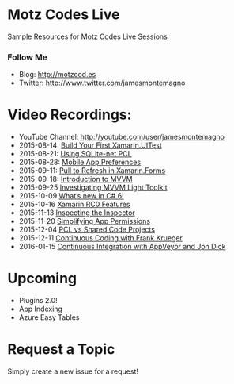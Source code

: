 # Motz Codes Live
Sample Resources for Motz Codes Live Sessions

### Follow Me
* Blog: http://motzcod.es
* Twitter: http://www.twitter.com/jamesmontemagno

# Video Recordings:
* YouTube Channel: http://youtube.com/user/jamesmontemagno
* 2015-08-14: [Build Your First Xamarin.UITest](https://www.youtube.com/watch?v=Q10ziRUe_wc)
* 2015-08-21: [Using SQLite-net PCL](https://www.youtube.com/watch?v=_MX5ZrDAXP8)
* 2015-08-28: [Mobile App Preferences](https://www.youtube.com/watch?v=VNPLxeq9ZII)
* 2015-09-11: [Pull to Refresh in Xamarin.Forms](https://www.youtube.com/watch?v=qYsjgiNGkrw)
* 2015-09-18: [Introduction to MVVM](https://www.youtube.com/watch?v=eBcGRV3tp24)
* 2015-09-25 [Investigating MVVM Light Toolkit](https://youtu.be/NnDw5lNJBFo)
* 2015-10-09 [What’s new in C# 6!](https://www.youtube.com/watch?v=2l4q8wE9hW4)
* 2015-10-16 [Xamarin RC0 Features](https://www.youtube.com/watch?v=UJoCxnni16c)
* 2015-11-13 [Inspecting the Inspector](https://www.youtube.com/watch?v=toyEKYlwaDA)
* 2015-11-20 [Simplifying App Permissions](https://www.youtube.com/watch?v=I7CjzAUoEVI)
* 2015-12-04 [PCL vs Shared Code Projects](https://www.youtube.com/watch?v=OO4JtmeMXcg)
* 2015-12-11 [Continuous Coding with Frank Krueger](https://www.youtube.com/watch?v=lH90fVkXQx8)
* 2016-01-15 [Continuous Integration with AppVeyor and Jon Dick](https://www.youtube.com/watch?v=D0gWjHhJ3IU)

# Upcoming
* Plugins 2.0!
* App Indexing
* Azure Easy Tables

# Request a Topic
Simply create a new issue for a request!

